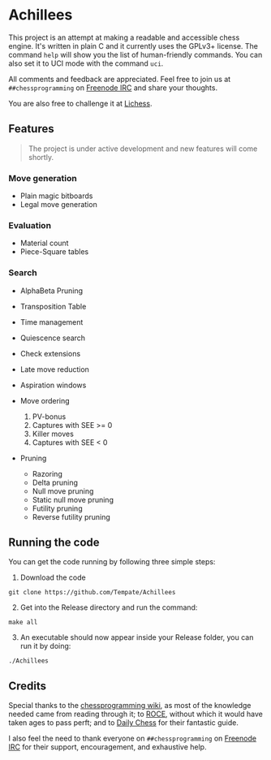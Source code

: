# Achillees

This project is an attempt at making a readable and accessible chess engine. It's written in plain C and it currently uses the GPLv3+ license. The command `help` will show you the list of human-friendly commands. You can also set it to UCI mode with the command `uci`.

All comments and feedback are appreciated. Feel free to join us at `##chessprogramming` on [Freenode IRC](https://webchat.freenode.net) and share your thoughts.

You are also free to challenge it at [Lichess](https://lichess.org/@/Achillees).

## Features

> The project is under active development and new features will come shortly.

### Move generation
- Plain magic bitboards
- Legal move generation

### Evaluation
- Material count
- Piece-Square tables

### Search
- AlphaBeta Pruning
- Transposition Table
- Time management
- Quiescence search
- Check extensions
- Late move reduction
- Aspiration windows

- Move ordering
  1. PV-bonus
  2. Captures with SEE >= 0
  3. Killer moves
  4. Captures with SEE < 0

- Pruning
  - Razoring
  - Delta pruning
  - Null move pruning
  - Static null move pruning
  - Futility pruning
  - Reverse futility pruning

## Running the code

You can get the code running by following three simple steps:

1. Download the code
```
git clone https://github.com/Tempate/Achillees
```

2. Get into the Release directory and run the command:
```
make all
```

3. An executable should now appear inside your Release folder, you can run it by doing: 
```
./Achillees
```

## Credits

Special thanks to the [chessprogramming wiki](https://www.chessprogramming.org/Main_Page), as most of the knowledge needed came from reading through it; to [ROCE](http://www.rocechess.ch/rocee.html), without which it would have taken ages to pass perft; and to [Daily Chess](https://www.dailychess.com/rival/programming/index.php) for their fantastic guide.

I also feel the need to thank everyone on `##chessprogramming` on [Freenode IRC](https://webchat.freenode.net) for their support, encouragement, and exhaustive help.
